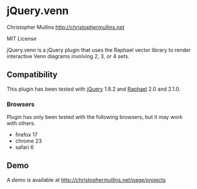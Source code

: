 jQuery.venn
===========
Christopher Mullins <http://christophermullins.net>

MIT License

jQuery.venn is a jQuery plugin that uses the Raphael vector library to render
interactive Venn diagrams involving 2, 3, or 4 sets.

Compatibility
-------------
This plugin has been tested with [jQuery](http://jquery.com) 1.8.2 and
[Raphael](http://raphaeljs.com/) 2.0 and 2.1.0.

### Browsers ###
Plugin has only been tested with the following browsers, but it may work with
others.
- firefox 17
- chrome 23
- safari 6

Demo
----
A demo is available at <http://christophermullins.net/page/projects>
